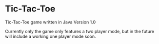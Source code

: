 # Tic-Tac-Toe
Tic-Tac-Toe game written in Java Version 1.0

Currently only the game only features a two player mode,
but in the future will include a working one player mode soon. 
